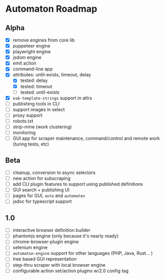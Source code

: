 Automaton Roadmap
=================

## Alpha

- [x] remove engines from core lib
- [x] puppeteer engine
- [x] playwright engine
- [x] jsdom engine
- [x] emit action
- [x] command-line app
- [x] attributes: until-exists, timeout, delay
    - [x] tested: delay
    - [x] tested: timeout
    - [ ] tested: until-exists
- [x] `es6-template-strings` support in attrs
- [ ] publishing tools in CLI
- [ ] support images in select
- [ ] proxy support
- [ ] robots.txt
- [ ] strip-mine (work clustering)
- [ ] monitoring
- [ ] GUI app for scraper maintenance, command/control and remote work (turing tests, etc)

## Beta

- [ ] cleanup, conversion to async selectors
- [ ] new action for subscraping
- [ ] add CLI plugin features to support using published definitions
- [ ] GUI search + publishing UI
- [ ] pages for GUI, `auto` and `automaton`
- [ ] jsdoc for typescript support

## 1.0

- [ ] interactive browser definition builder
- [ ] phantomjs engine (only because it's nearly ready)
- [ ] chrome-browser-plugin engine
- [ ] selenium engine
- [ ] `automaton-engine` support for other languages (PHP, Java, Rust... )
- [ ] tree based GUI representation
- [ ] step-thru scraper with local browser engine
- [ ] configurable action set/action plugins w/2.0 config tag
